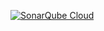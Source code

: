 [![SonarQube Cloud](https://sonarcloud.io/images/project_badges/sonarcloud-light.svg)](https://sonarcloud.io/summary/new_code?id=huyvu8051_notion-inventory-automation)

